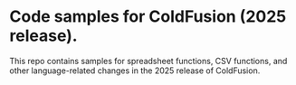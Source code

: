 # Code samples for ColdFusion (2025 release). 

This repo contains samples for spreadsheet functions, CSV functions, and other language-related changes in the 2025 release of ColdFusion.
